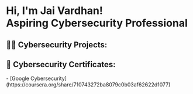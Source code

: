 <h1>Hi, I'm Jai Vardhan!<br>Aspiring Cybersecurity Professional</h1> 

<h2>👨‍💻 Cybersecurity Projects:</h2>
<h2>📄 Cybersecurity Certificates:</h2>
- [Google Cybersecurity](https://coursera.org/share/710743272ba8079c0b03af62622d1077)

<!--
**Jaivardhan55/Jaivardhan55** is a ✨ _special_ ✨ repository because its `README.md` (this file) appears on your GitHub profile.

Here are some ideas to get you started:

- 🔭 I’m currently working on ...
- 🌱 I’m currently learning ...
- 👯 I’m looking to collaborate on ...
- 🤔 I’m looking for help with ...
- 💬 Ask me about ...
- 📫 How to reach me: ...
- 😄 Pronouns: ...
- ⚡ Fun fact: ...
-->
